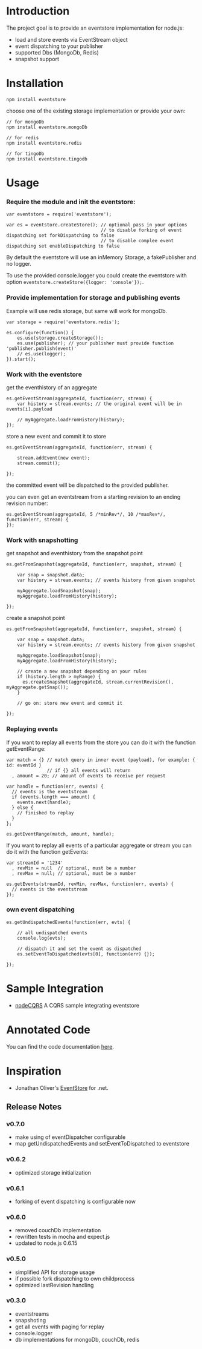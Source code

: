 # Introduction

The project goal is to provide an eventstore implementation for node.js:

- load and store events via EventStream object
- event dispatching to your publisher
- supported Dbs (MongoDb, Redis)
- snapshot support

# Installation

    npm install eventstore

choose one of the existing storage implementation or provide your own:

    // for mongoDb
    npm install eventstore.mongoDb

    // for redis
    npm install eventstore.redis

    // for tingoDb
    npm install eventstore.tingodb

# Usage

### Require the module and init the eventstore:

    var eventstore = require('eventstore');

    var es = eventstore.createStore(); // optional pass in your options
                                       // to disable forking of event dispatching set forkDispatching to false
                                       // to disable complee event dispatching set enableDispatching to false

By default the eventstore will use an inMemory Storage, a fakePublisher and no logger.

To use the provided console.logger you could create the eventstore 
with option `eventstore.createStore({logger: 'console'});`.

### Provide implementation for storage and publishing events

Example will use redis storage, but same will work for mongoDb.

    var storage = require('eventstore.redis');

    es.configure(function() {
        es.use(storage.createStorage());
        es.use(publisher); // your publisher must provide function 'publisher.publish(event)'
        // es.use(logger);
    }).start();

### Work with the eventstore

get the eventhistory of an aggregate

    es.getEventStream(aggregateId, function(err, stream) {                    
        var history = stream.events; // the original event will be in events[i].payload

        // myAggregate.loadFromHistory(history);
    });

store a new event and commit it to store

    es.getEventStream(aggregateId, function(err, stream) {                    
        
        stream.addEvent(new event);
        stream.commit();

    });

the committed event will be dispatched to the provided publisher.

you can even get an eventstream from a starting revision to an ending revision number:

    es.getEventStream(aggregateId, 5 /*minRev*/, 10 /*maxRev*/, function(err, stream) {                    
    });

### Work with snapshotting

get snapshot and eventhistory from the snapshot point

    es.getFromSnapshot(aggregateId, function(err, snapshot, stream) {
    
        var snap = snapshot.data;
        var history = stream.events; // events history from given snapshot

        myAggregate.loadSnapshot(snap);
        myAggregate.loadFromHistory(history);

    });

create a snapshot point

    es.getFromSnapshot(aggregateId, function(err, snapshot, stream) {
    
        var snap = snapshot.data;
        var history = stream.events; // events history from given snapshot

        myAggregate.loadSnapshot(snap);
        myAggregate.loadFromHistory(history);

        // create a new snapshot depending on your rules
        if (history.length > myRange) {
          es.createSnapshot(aggregateId, stream.currentRevision(), myAggregate.getSnap());
        }

        // go on: store new event and commit it

    });

### Replaying events

If you want to replay all events from the store you can do it with the function getEventRange:

    var match = {} // match query in inner event (payload), for example: { id: eventId }
                   // if {} all events will return
      , amount = 20; // amount of events to receive per request

    var handle = function(err, events) {
      // events is the eventstream
      if (events.length === amount) {
        events.next(handle);
      } else {
        // finished to replay
      }
    };

    es.getEventRange(match, amount, handle);


If you want to replay all events of a particular aggregate or stream you can do it with the function getEvents:

    var streamId = '1234'
      , revMin = null  // optional, must be a number
      , revMax = null; // optional, must be a number

    es.getEvents(streamId, revMin, revMax, function(err, events) {
      // events is the eventstream
    });

### own event dispatching

    es.getUndispatchedEvents(function(err, evts) {
        
        // all undispatched events
        console.log(evts);

        // dispatch it and set the event as dispatched
        es.setEventToDispatched(evts[0], function(err) {});

    });

# Sample Integration

- [nodeCQRS](https://github.com/jamuhl/nodeCQRS) A CQRS sample integrating eventstore

# Annotated Code

You can find the code documentation [here](public/docs/eventStore.html).

# Inspiration

- Jonathan Oliver's [EventStore](https://github.com/joliver/EventStore) for .net.

## Release Notes

### v0.7.0

- make using of eventDispatcher configurable
- map getUndispatchedEvents and setEventToDispatched to eventstore

### v0.6.2

- optimized storage initialization

### v0.6.1

- forking of event dispatching is configurable now

### v0.6.0

- removed couchDb implementation
- rewritten tests in mocha and expect.js
- updated to node.js 0.6.15

### v0.5.0

- simplified API for storage usage
- if possible fork dispatching to own childprocess
- optimized lastRevision handling

### v0.3.0

- eventstreams
- snapshoting
- get all events with paging for replay
- console.logger
- db implementations for mongoDb, couchDb, redis
